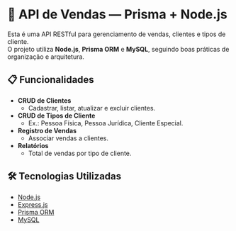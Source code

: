 # 🛒 API de Vendas — Prisma + Node.js

Esta é uma API RESTful para gerenciamento de vendas, clientes e tipos de cliente.  
O projeto utiliza **Node.js**, **Prisma ORM** e **MySQL**, seguindo boas práticas de organização e arquitetura.

## 📋 Funcionalidades

- **CRUD de Clientes**  
  - Cadastrar, listar, atualizar e excluir clientes.
- **CRUD de Tipos de Cliente**  
  - Ex.: Pessoa Física, Pessoa Jurídica, Cliente Especial.
- **Registro de Vendas**  
  - Associar vendas a clientes.
- **Relatórios**  
  - Total de vendas por tipo de cliente.

## 🛠 Tecnologias Utilizadas

- [Node.js](https://nodejs.org/)
- [Express.js](https://expressjs.com/)
- [Prisma ORM](https://www.prisma.io/)
- [MySQL](https://www.mysql.com/)
